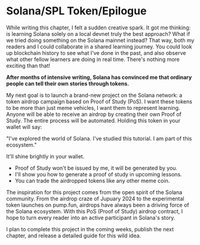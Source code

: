 # Solana/SPL Token/Epilogue

While writing this chapter, I felt a sudden creative spark. It got me thinking: is learning Solana solely on a local devnet truly the best approach? What if we tried doing something on the Solana mainnet instead? That way, both my readers and I could collaborate in a shared learning journey. You could look up blockchain history to see what I've done in the past, and also observe what other fellow learners are doing in real time. There's nothing more exciting than that!

**After months of intensive writing, Solana has convinced me that ordinary people can tell their own stories through tokens.**

My next goal is to launch a brand-new project on the Solana network: a token airdrop campaign based on Proof of Study (PoS). I want these tokens to be more than just meme vehicles, I want them to represent learning. Anyone will be able to receive an airdrop by creating their own Proof of Study. The entire process will be automated. Holding this token in your wallet will say:

"I've explored the world of Solana. I've studied this tutorial. I am part of this ecosystem."

It'll shine brightly in your wallet.

- Proof of Study won't be issued by me, it will be generated by you.
- I'll show you how to generate a proof of study in upcoming lessons.
- You can trade the airdropped tokens like any other meme coin.

The inspiration for this project comes from the open spirit of the Solana community. From the airdrop craze of Jupuary 2024 to the experimental token launches on pump.fun, airdrops have always been a driving force of the Solana ecosystem. With this PoS (Proof of Study) airdrop contract, I hope to turn every reader into an active participant in Solana's story.

I plan to complete this project in the coming weeks, publish the next chapter, and release a detailed guide for this wild idea.
